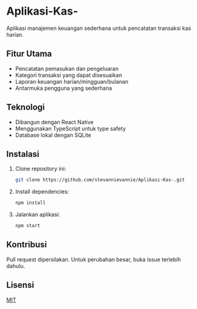 # Aplikasi-Kas-


Aplikasi manajemen keuangan sederhana untuk pencatatan transaksi kas harian.

## Fitur Utama
- Pencatatan pemasukan dan pengeluaran
- Kategori transaksi yang dapat disesuaikan
- Laporan keuangan harian/mingguan/bulanan
- Antarmuka pengguna yang sederhana

## Teknologi
- Dibangun dengan React Native
- Menggunakan TypeScript untuk type safety
- Database lokal dengan SQLite

## Instalasi
1. Clone repository ini:
   ```bash
   git clone https://github.com/stevannievannie/Aplikasi-Kas-.git
   ```
2. Install dependencies:
   ```bash
   npm install
   ```
3. Jalankan aplikasi:
   ```bash
   npm start
   ```

## Kontribusi
Pull request dipersilakan. Untuk perubahan besar, buka issue terlebih dahulu.

## Lisensi
[MIT](https://choosealicense.com/licenses/mit/)

